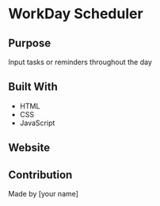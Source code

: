 # WorkDay Scheduler

## Purpose
Input tasks or reminders throughout the day 


## Built With
*  HTML
* CSS
* JavaScript


## Website


## Contribution
Made by [your name]